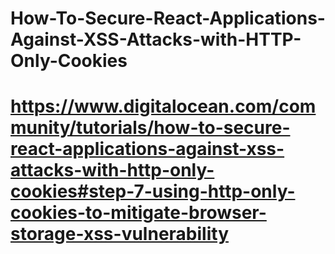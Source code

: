 ﻿# How-To-Secure-React-Applications-Against-XSS-Attacks-with-HTTP-Only-Cookies
# https://www.digitalocean.com/community/tutorials/how-to-secure-react-applications-against-xss-attacks-with-http-only-cookies#step-7-using-http-only-cookies-to-mitigate-browser-storage-xss-vulnerability
